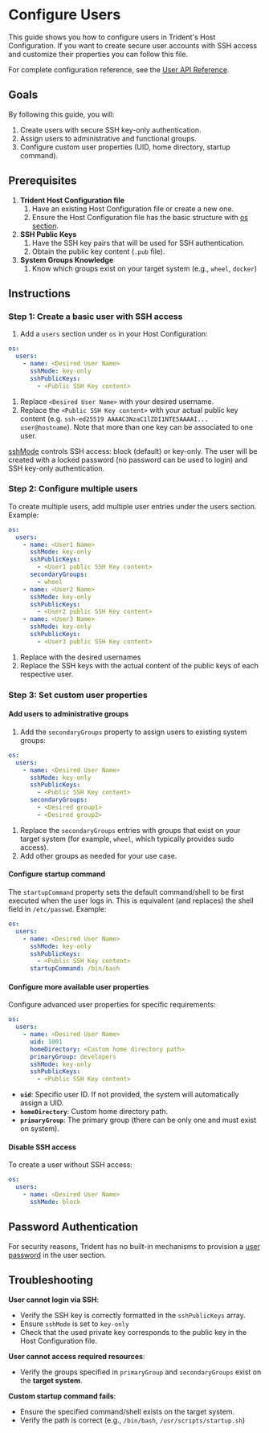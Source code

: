
# Configure Users

This guide shows you how to configure users in Trident's Host Configuration. If you want to create secure user accounts with SSH access and customize their properties you can follow this file.

For complete configuration reference, see the [User API Reference](../Reference/Host-Configuration/API-Reference/User.md).

## Goals

By following this guide, you will:

1. Create users with secure SSH key-only authentication.
2. Assign users to administrative and functional groups.
3. Configure custom user properties (UID, home directory, startup command).

## Prerequisites

1. **Trident Host Configuration file**
   1. Have an existing Host Configuration file or create a new one.
   2. Ensure the Host Configuration file has the basic structure with [os section](../Reference/Host-Configuration/API-Reference/Os.md).
2. **SSH Public Keys**
   1. Have the SSH key pairs that will be used for SSH authentication.
   2. Obtain the public key content (`.pub` file).
3. **System Groups Knowledge**
   1. Know which groups exist on your target system (e.g., `wheel`, `docker`)

## Instructions

### Step 1: Create a basic user with SSH access

1. Add a `users` section under `os` in your Host Configuration:

```yaml
os:
  users:
    - name: <Desired User Name>
      sshMode: key-only
      sshPublicKeys:
        - <Public SSH Key content>
```

1. Replace `<Desired User Name>` with your desired username.
2. Replace the `<Public SSH Key content>` with your actual public key content (e.g. `ssh-ed25519 AAAAC3NzaC1lZDI1NTE5AAAAI... user@hostname`). Note that more than one key can be associated to one user.

[sshMode](../Reference/Host-Configuration/API-Reference/SshMode.md) controls SSH access: block (default) or key-only. The user will be created with a locked password (no password can be used to login) and SSH key-only authentication.

### Step 2: Configure multiple users

To create multiple users, add multiple user entries under the users section. Example:

```yaml
os:
  users:
    - name: <User1 Name>
      sshMode: key-only
      sshPublicKeys:
        - <User1 public SSH Key content>
      secondaryGroups:
        - wheel
    - name: <User2 Name>
      sshMode: key-only
      sshPublicKeys:
        - <User2 public SSH Key content>
    - name: <User3 Name>
      sshMode: key-only
      sshPublicKeys:
        - <User3 public SSH Key content>
```

1. Replace with the desired usernames
2. Replace the SSH keys with the actual content of the public keys of each respective user.

### Step 3: Set custom user properties

#### Add users to administrative groups

1. Add the `secondaryGroups` property to assign users to existing system groups:

```yaml
os:
  users:
    - name: <Desired User Name>
      sshMode: key-only
      sshPublicKeys:
        - <Public SSH Key content>
      secondaryGroups:
        - <Desired group1>
        - <Desired group2>
```

1. Replace the `secondaryGroups` entries with groups that exist on your target system (for example, `wheel`, which typically provides sudo access).
2. Add other groups as needed for your use case.

#### Configure startup command

The `startupCommand` property sets the default command/shell to be first executed when the user logs in. This is equivalent (and replaces) the shell field in `/etc/passwd`. Example:

```yaml
os:
  users:
    - name: <Desired User Name>
      sshMode: key-only
      sshPublicKeys:
        - <Public SSH Key content>
      startupCommand: /bin/bash
```

#### Configure more available user properties

Configure advanced user properties for specific requirements:

```yaml
os:
  users:
    - name: <Desired User Name>
      uid: 1001
      homeDirectory: <Custom home directory path>
      primaryGroup: developers
      sshMode: key-only
      sshPublicKeys:
        - <Public SSH Key content>
```

- **`uid`**: Specific user ID. If not provided, the system will automatically assign a UID.
- **`homeDirectory`**: Custom home directory path.
- **`primaryGroup`**: The primary group (there can be only one and must exist on system).

#### Disable SSH access

To create a user without SSH access:

```yaml
os:
  users:
    - name: <Desired User Name>
      sshMode: block
```

## Password Authentication

For security reasons, Trident has no built-in mechanisms to provision a [user password](../Reference/Host-Configuration/API-Reference/Password.md) in the user section.

## Troubleshooting

**User cannot login via SSH**:

- Verify the SSH key is correctly formatted in the `sshPublicKeys` array.
- Ensure `sshMode` is set to `key-only`
- Check that the used private key corresponds to the public key in the Host Configuration file.

**User cannot access required resources**:

- Verify the groups specified in `primaryGroup` and `secondaryGroups` exist on the **target system**.

**Custom startup command fails**:

- Ensure the specified command/shell exists on the target system.
- Verify the path is correct (e.g., `/bin/bash`, `/usr/scripts/startup.sh`)
